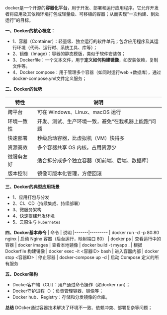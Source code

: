 docker是一个开源的**容器化平台**，用于开发、部署和运行应用程序。它允许开发者将应用及其依赖环境打包成轻量级、可移植的容器；从而实现“一次构建、到处运行”的目标。

**一、Docker的核心概念：**

- 1、容器（Container）：轻量级、独立运行的软件单元；包含应用程序及其运行环境（代码、运行时、系统工具、库等）；
- 2、镜像（Image）：容器的静态模版，类似于软件安装包；
- 3、Dockerfile：一个文本文件，用于**定义如何构建镜像**，如安装依赖，复制文件等。
- 4、Docker compose：用于管理多个容器（如同时运行web +数据库），通过docker-compose.yml文件定义服务；

**二、Docker的优势**

| 特性	| 说明
|-------|-------
| 跨平台	| 可在 Windows、Linux、macOS 运行
| 环境一致性	| 开发、测试、生产环境一致，避免“在我机器上能跑”问题
| 快速部署	| 秒级启动容器，比虚拟机（VM）快得多
| 资源高效	| 多个容器共享 OS 内核，占用资源少
| 微服务友好	| 适合拆分成多个独立容器（如前端、后端、数据库）
| 版本控制	| 镜像可版本化管理，方便回滚

**三、Docker的典型应用场景**

- 1、应用打包与分发
- 2、CI、CD（持续集成、持续部署）
- 3、微服务架构
- 4、快速搭建开发环境
- 5、云原生与 `kubernetes`

**四、Docker基本命令**
| 命令	| 说明
|-------|---------
| docker run -d -p 80:80 nginx	| 启动 Nginx 容器（后台运行，映射端口 80）
| docker ps	| 查看运行中的容器
| docker images	| 查看本地镜像
| docker build -t myapp .	| 根据 Dockerfile 构建镜像
| docker exec -it <容器ID> bash	| 进入容器内部
| docker stop <容器ID>	| 停止容器
| docker-compose up -d	| 启动 Compose 定义的所有服务

**五、Docker架构**

- Docker客户端（CLI）：用户通过命令操作（如docker run）；
- Docker守护进程（）：负责管理容器、镜像等；
- Docker hub、Registry：存储和分发镜像的仓库。

**总结** DOcker通过容器技术解决了环境不一致、依赖冲突、部署复杂等问题；
